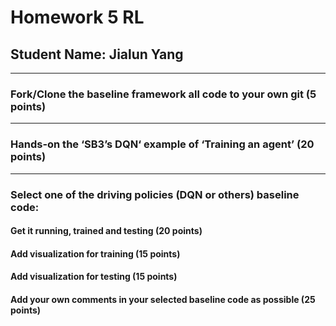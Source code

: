 # Homework 5 RL                                                                                              
## Student Name: Jialun Yang
***
### Fork/Clone the baseline framework all code to your own git (5 points)

***
### Hands-on the ‘SB3’s DQN‘ example of ‘Training an agent’ (20 points)

***
### Select one of the driving policies (DQN or others) baseline code:
#### Get it running, trained and testing (20 points)

#### Add visualization for training (15 points)

#### Add visualization for testing (15 points)

#### Add your own comments in your selected baseline code as possible (25 points)
